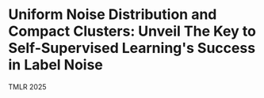 # Uniform Noise Distribution and Compact Clusters: Unveil The Key to Self-Supervised Learning's Success in Label Noise
TMLR 2025
